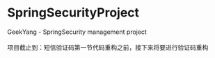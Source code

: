 # SpringSecurityProject
GeekYang - SpringSecurity management project
<br><br>
项目截止到：短信验证码第一节代码重构之前，接下来将要进行验证码重构
